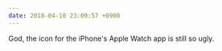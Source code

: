 ```yaml
---
date: 2018-04-10 23:09:57 +0900
---
```

God, the icon for the iPhone's Apple Watch app is still so ugly.

